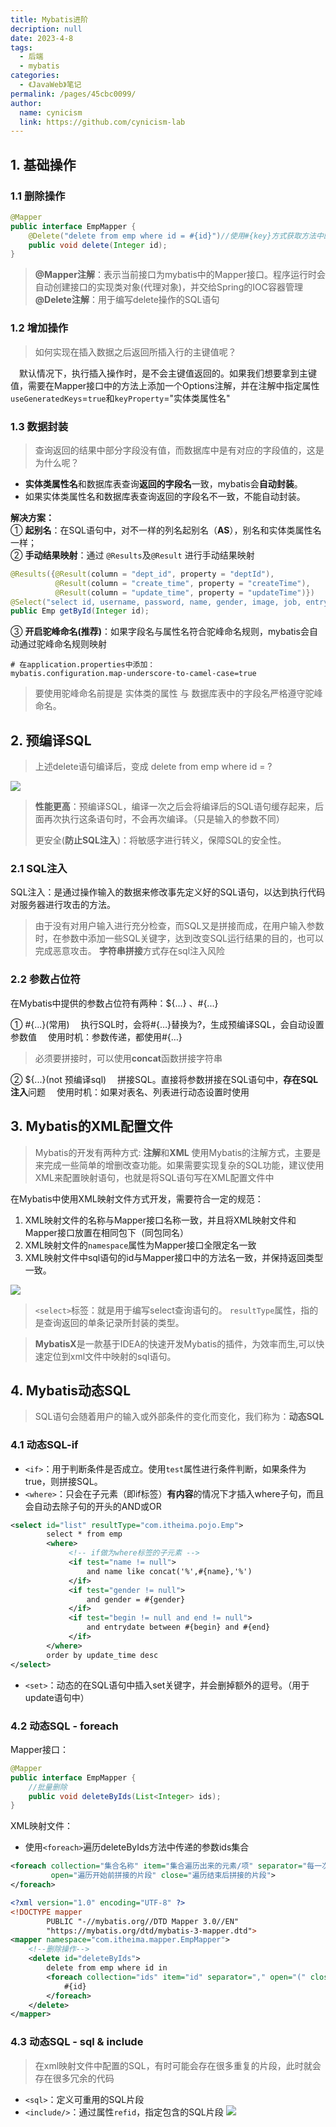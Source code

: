```yaml
---
title: Mybatis进阶
decription: null
date: 2023-4-8
tags: 
  - 后端
  - mybatis
categories: 
  - 《JavaWeb》笔记
permalink: /pages/45cbc0099/
author: 
  name: cynicism
  link: https://github.com/cynicism-lab
---
```

## 1. 基础操作
### 1.1 删除操作
~~~java
@Mapper
public interface EmpMapper {
    @Delete("delete from emp where id = #{id}")//使用#{key}方式获取方法中的参数值
    public void delete(Integer id);   
}
~~~
>**@Mapper注解**：表示当前接口为mybatis中的Mapper接口。程序运行时会自动创建接口的实现类对象(代理对象)，并交给Spring的IOC容器管理
>**@Delete注解**：用于编写delete操作的SQL语句
### 1.2 增加操作
>如何实现在插入数据之后返回所插入行的主键值呢？

&emsp;默认情况下，执行插入操作时，是不会主键值返回的。如果我们想要拿到主键值，需要在Mapper接口中的方法上添加一个Options注解，并在注解中指定属性`useGeneratedKeys`=`true`和`keyProperty`="实体类属性名"

### 1.3 数据封装
>查询返回的结果中部分字段没有值，而数据库中是有对应的字段值的，这是为什么呢？
- **实体类属性名**和数据库表查询**返回的字段名**一致，mybatis会**自动封装**。
- 如果实体类属性名和数据库表查询返回的字段名不一致，不能自动封装。

**解决方案：**  
① **起别名**：在SQL语句中，对不一样的列名起别名（**AS**），别名和实体类属性名一样；  
② **手动结果映射**：通过 `@Results`及`@Result` 进行手动结果映射
```java
@Results({@Result(column = "dept_id", property = "deptId"),
          @Result(column = "create_time", property = "createTime"),
          @Result(column = "update_time", property = "updateTime")})
@Select("select id, username, password, name, gender, image, job, entrydate, dept_id, create_time, update_time from emp where id=#{id}")
public Emp getById(Integer id);
```
③ **开启驼峰命名(推荐)**：如果字段名与属性名符合驼峰命名规则，mybatis会自动通过驼峰命名规则映射
```properties
# 在application.properties中添加：
mybatis.configuration.map-underscore-to-camel-case=true
```

> 要使用驼峰命名前提是 实体类的属性 与 数据库表中的字段名严格遵守驼峰命名。

## 2. 预编译SQL
>上述delete语句编译后，变成 delete from emp where id = ?

![](https://cdn.jsdelivr.net/gh/Cynicism-lab/MyResource@gh-pages/image/sql.3hfkq7rod6tc.webp)
> **性能更高**：预编译SQL，编译一次之后会将编译后的SQL语句缓存起来，后面再次执行这条语句时，不会再次编译。（只是输入的参数不同）
>
> 更安全(**防止SQL注入**)：将敏感字进行转义，保障SQL的安全性。

### 2.1 SQL注入
SQL注入：是通过操作输入的数据来修改事先定义好的SQL语句，以达到执行代码对服务器进行攻击的方法。
> 由于没有对用户输入进行充分检查，而SQL又是拼接而成，在用户输入参数时，在参数中添加一些SQL关键字，达到改变SQL运行结果的目的，也可以完成恶意攻击。
>**字符串拼接**方式存在sql注入风险
### 2.2 参数占位符
在Mybatis中提供的参数占位符有两种：${...} 、#{...}

① #{...}(常用)
 &emsp;执行SQL时，会将#{…}替换为?，生成预编译SQL，会自动设置参数值
 &emsp;使用时机：参数传递，都使用#{…}
>必须要拼接时，可以使用**concat**函数拼接字符串 

② ${...}(not 预编译sql)
 &emsp;拼接SQL。直接将参数拼接在SQL语句中，**存在SQL注入**问题
 &emsp;使用时机：如果对表名、列表进行动态设置时使用

## 3. Mybatis的XML配置文件
>Mybatis的开发有两种方式: **注解**和**XML**
>使用Mybatis的注解方式，主要是来完成一些简单的增删改查功能。如果需要实现复杂的SQL功能，建议使用XML来配置映射语句，也就是将SQL语句写在XML配置文件中

在Mybatis中使用XML映射文件方式开发，需要符合一定的规范：
1. XML映射文件的名称与Mapper接口名称一致，并且将XML映射文件和Mapper接口放置在相同包下（同包同名）
2. XML映射文件的`namespace`属性为Mapper接口全限定名一致
3. XML映射文件中sql语句的id与Mapper接口中的方法名一致，并保持返回类型一致。

![](https://cdn.jsdelivr.net/gh/Cynicism-lab/MyResource@gh-pages/image/xml.238qzrbo13x.webp)

> `<select>`标签：就是用于编写select查询语句的。
> `resultType`属性，指的是查询返回的单条记录所封装的类型。

>**MybatisX**是一款基于IDEA的快速开发Mybatis的插件，为效率而生,可以快速定位到xml文件中映射的sql语句。

## 4. Mybatis动态SQL
>SQL语句会随着用户的输入或外部条件的变化而变化，我们称为：**动态SQL**

### 4.1 动态SQL-if
- `<if>`：用于判断条件是否成立。使用`test`属性进行条件判断，如果条件为true，则拼接SQL。
- `<where>`：只会在子元素（即if标签）**有内容**的情况下才插入where子句，而且会自动去除子句的开头的AND或OR
~~~xml
<select id="list" resultType="com.itheima.pojo.Emp">
        select * from emp
        <where>
             <!-- if做为where标签的子元素 -->
             <if test="name != null">
                 and name like concat('%',#{name},'%')
             </if>
             <if test="gender != null">
                 and gender = #{gender}
             </if>
             <if test="begin != null and end != null">
                 and entrydate between #{begin} and #{end}
             </if>
        </where>
        order by update_time desc
</select>
~~~
- `<set>`：动态的在SQL语句中插入set关键字，并会删掉额外的逗号。（用于update语句中）

### 4.2 动态SQL - foreach
Mapper接口：

~~~java
@Mapper
public interface EmpMapper {
    //批量删除
    public void deleteByIds(List<Integer> ids);
}
~~~
XML映射文件：

- 使用`<foreach>`遍历deleteByIds方法中传递的参数ids集合

~~~xml
<foreach collection="集合名称" item="集合遍历出来的元素/项" separator="每一次遍历使用的分隔符" 
         open="遍历开始前拼接的片段" close="遍历结束后拼接的片段">
</foreach>
~~~

~~~xml
<?xml version="1.0" encoding="UTF-8" ?>
<!DOCTYPE mapper
        PUBLIC "-//mybatis.org//DTD Mapper 3.0//EN"
        "https://mybatis.org/dtd/mybatis-3-mapper.dtd">
<mapper namespace="com.itheima.mapper.EmpMapper">
    <!--删除操作-->
    <delete id="deleteByIds">
        delete from emp where id in
        <foreach collection="ids" item="id" separator="," open="(" close=")">
            #{id}
        </foreach>
    </delete>
</mapper> 
~~~

### 4.3 动态SQL - sql & include 
>在xml映射文件中配置的SQL，有时可能会存在很多重复的片段，此时就会存在很多冗余的代码

- `<sql>`：定义可重用的SQL片段
- `<include/>`：通过属性`refid`，指定包含的SQL片段
![](https://cdn.jsdelivr.net/gh/Cynicism-lab/MyResource@gh-pages/image/refid.14rx1mqw15c0.webp)